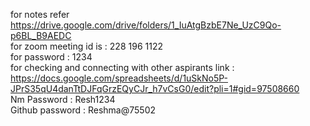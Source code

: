 for notes refer https://drive.google.com/drive/folders/1_IuAtgBzbE7Ne_UzC9Qo-p6BL_B9AEDC <br/>
for zoom meeting id is : 228 196 1122 <br/>
for password : 1234 <br/>
for checking and connecting with other aspirants link : https://docs.google.com/spreadsheets/d/1uSkNo5P-JPrS35qU4danTtDJFqGrzEQyCJr_h7vCsG0/edit?pli=1#gid=97508660 <br/>
Nm Password : Resh1234 <br/>
Github password : Reshma@75502 <br/>
